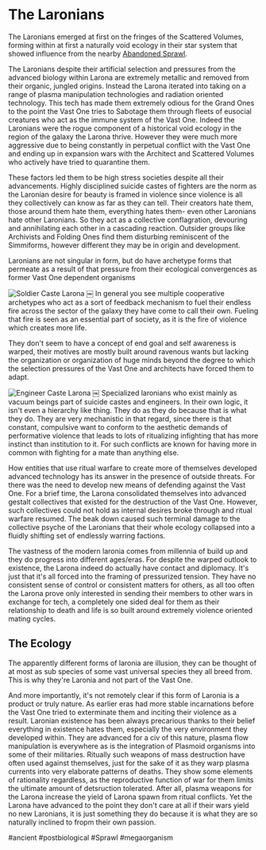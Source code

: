 

# The Laronians

The Laronians emerged at first on the fringes of the Scattered Volumes, forming within at first a naturally void ecology in their star system that showed influence from the nearby [Abandoned Sprawl](../../1_Worlds_Systems/Abandoned_Sprawl.md).  

The Laronians despite their artificial selection and pressures from the advanced biology within Larona are extremely metallic and removed from their organic, jungled origins.  Instead the Larona iterated into taking on a range of plasma manipulation technologies and radiation oriented technology.  This tech has made them extremely odious for the Grand Ones to the point the Vast One tries to Sabotage them through fleets of eusocial creatures who act as the immune system of the Vast One.  Indeed the Laronians were the rogue component of a historical void ecology in the region of the galaxy the Larona thrive.  However they were much more aggressive due to being constantly in perpetual conflict with the Vast One and ending up in expansion wars with the Architect and Scattered Volumes who actively have tried to quarantine them.  

These factors led them to be high stress societies despite all their advancements.  Highly disciplined suicide castes of fighters are the norm as the Laronian desire for beauty is framed in violence since violence is all they collectively can know as far as they can tell.  Their creators hate them, those around them hate them, everything hates them- even other Laronians hate other Laronians.  So they act as a collective conflagration, devouring and annihilating each other in a cascading reaction.  Outsider groups like Archivists and Folding Ones find them disturbing reminiscent of the Simmiforms, however different they may be in origin and development.  

Laronians are not singular in form, but do have archetype forms that permeate as a result of that pressure from their ecological convergences as former Vast One dependent organisms

![Soldier Caste Larona](/Stellar_Abyss_Setting_Bible/Photo_Directory/Larona_One.JPG "Soldier Caste Larona")
￼
In general you see multiple cooperative archetypes who act as a sort of feedback mechanism to fuel their endless fire across the sector of the galaxy they have come to call their own.  Fueling that fire is seen as an essential part of society, as it is the fire of violence which creates more life.    

They don't seem to have a concept of end goal and self awareness is warped, their motives are mostly built around ravenous wants but lacking the organization or organization of huge minds beyond the degree to which the selection pressures of the Vast One and architects have forced them to adapt.  

![Engineer Caste Larona](/Stellar_Abyss_Setting_Bible/Photo_Directory/Larona_Two.JPG "Engineer Caste Larona")
￼
Specialized laronians who exist mainly as vacuum beings part of suicide castes and engineers.  In their own logic, it isn't even a hierarchy like thing.  They do as they do because that is what they do.  They are very mechanistic in that regard, since there is that constant, compulsive want to conform to the aesthetic demands of performative violence that leads to lots of ritualizing infighting that has more instinct than institution to it.  For such conflicts are known for having more in common with fighting for a mate than anything else.

How entities that use ritual warfare to create more of themselves developed advanced technology has its answer in the presence of outside threats.  For there was the need to develop new means of defending against the Vast One.  For a brief time, the Larona consolidated themselves into advanced gestalt collectives that existed for the destruction of the Vast One.  However, such collectives could not hold as internal desires broke through and ritual warfare resumed.  The beak down caused such terminal damage to the collective psyche of the Laronians that their whole ecology collapsed into a fluidly shifting set of endlessly warring factions.  

The vastness of the modern laronia comes from millennia of build up and they do progress into different ages/eras.  For despite the warped outlook to existence, the Larona indeed do actually have contact and diplomacy.  It's just that it's all forced into the framing of pressurized tension.  They have no consistent sense of control or consistent matters for others, as all too often the Larona prove only interested in sending their members to other wars in exchange for tech, a completely one sided deal for them as their relationship to death and life is so built around extremely violence oriented mating cycles.

## The Ecology

The apparently different forms of laronia are illusion, they can be thought of at most as sub species of some vast universal species they all breed from.  This is why they're Laronia and not part of the Vast One.

And more importantly, it's not remotely clear if this form of Laronia is a product or truly nature.  As earlier eras had more stable incarnations before the Vast One tried to exterminate them and inciting their violence as a result.   Laronian existence has been always precarious thanks to their belief everything in existence hates them, especially the very environment they developed within.  They are advanced for a civ of this nature, plasma flow manipulation is everywhere as is the integration of Plasmoid organisms into some of their militaries.  Ritually such weapons of mass destruction have often used against themselves, just for the sake of it as they warp plasma currents into very elaborate patterns of deaths.  They show some elements of rationality regardless, as the reproductive function of war for them limits the ultimate amount of detsruction tolerated.  After all, plasma weapons for the Larona increase the yield of Larona spawn from ritual conflicts.  Yet the Larona have advanced to the point they don't care at all if their wars yield no new Laronians, it is just something they do because it is what they are so naturally inclined to fropm their own passion.


#ancient 
#postbiological 
#Sprawl 
#megaorganism 
